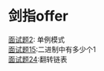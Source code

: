 # 剑指offer


[面试题2](../../剑指offer/002/main.go): 单例模式  
[面试题15](../../剑指offer/015/main.go):二进制中有多少个1  
[面试题24](../../剑指offer/024/main.go):翻转链表
